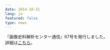 ```yaml
---
date: 2014-10-31
lang: ja
featured: false
type: news
---
```

『画像史料解析センター通信』67号を発行しました。<br/>
詳細は<a href="http://www.hi.u-tokyo.ac.jp/gazo/centernewslist.htm" target="_blank">こちら</a>。
